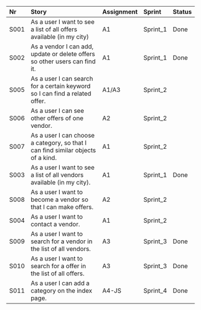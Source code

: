 
| Nr   | Story                                                                                     | Assignment | Sprint         | Status   |
|:-----|:------------------------------------------------------------------------------------------|:-----------|:---------------|:---------|
| S001 | As a user I want to see a list of all offers available (in my city)                       | A1         | Sprint_1       | Done     |
| S002 | As a vendor I can add, update or delete offers so other users can find it.                | A1         | Sprint_1       | Done     |
| S005 | As a user I can search for a certain keyword so I can find a related offer.               | A1/A3      | Sprint_2       |          |
| S006 | As a user I can see other offers of one vendor.                                           | A2         | Sprint_2       |          |
| S007 | As a user I can choose a category, so that I can find similar objects of a kind.          | A1         | Sprint_2       |          |
| S003 | As a user I want to see a list of all vendors available (in my city).                     | A1         | Sprint_1       | Done     |
| S008 | As a user I want to become a vendor so that I can make offers.                            | A2         | Sprint_2       |          |
| S004 | As a user I want to contact a vendor.                                                     | A1         | Sprint_2       |          |
| S009 | As a user I want to search for a vendor in the list of all vendors.                       | A3         | Sprint_3       | Done     |
| S010 | As a user I want to search for a offer in the list of all offers.                         | A3         | Sprint_3       | Done     |
| S011 | As a user I can add a category on the index page.                                         | A4-JS      | Sprint_4       | Done     |